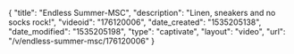 {
    "title": "Endless Summer-MSC",
    "description": "Linen, sneakers and no socks rock!",
    "videoid": "176120006",
    "date_created": "1535205138",
    "date_modified": "1535205198",
    "type": "captivate",
    "layout": "video",
    "url": "\/v\/endless-summer-msc\/176120006"
}